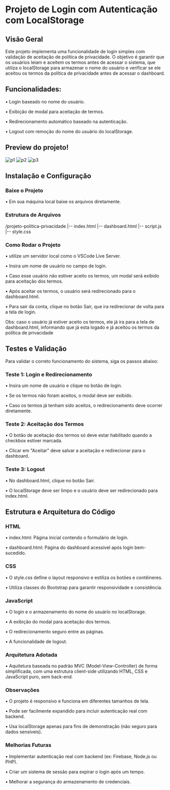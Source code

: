 # Projeto de Login com Autenticação com LocalStorage

## Visão Geral
Este projeto implementa uma funcionalidade de login simples com validação de aceitação de política de privacidade. O objetivo é garantir que os usuários leiam e aceitem os termos antes de acessar o sistema, 
que utiliza o localStorage para armazenar o nome do usuário e verificar se ele aceitou os termos da política de privacidade antes de acessar o dashboard.

## Funcionalidades:

• Login baseado no nome do usuário.

• Exibição de modal para aceitação de termos.

• Redirecionamento automático baseado na autenticação.

• Logout com remoção do nome do usuário do localStorage.

## Preview do projeto!
![p1](https://github.com/user-attachments/assets/4aed564a-a252-4f91-b32a-48c403b4ae12) 
![p2](https://github.com/user-attachments/assets/8f0bf0d2-ca50-44c1-af9b-e1f9eee64a69)
![p3](https://github.com/user-attachments/assets/f990e0a6-0026-494b-9fc1-28194692cc19)

## Instalação e Configuração

### Baixe o Projeto 

• Em sua máquina local baixe os arquivos diretamente.

### Estrutura de Arquivos
/projeto-politica-privacidade
  |-- index.html
  |-- dashboard.html
  |-- script.js
  |-- style.css

### Como Rodar o Projeto

• utilize um servidor local como o VSCode Live Server.

• Insira um nome de usuário no campo de login.

• Caso esse usuário não estiver aceito os termos, um modal será exibido para aceitação dos termos.

• Após aceitar os termos, o usuário será redirecionado para o dashboard.html.

• Para sair da conta, clique no botão Sair, que ira redirecionar de volta para a tela de login.

Obs: caso o usuário já estiver aceito os termos, ele já ira para a tela de dashboard.html, informando que já esta logado e já aceitou os termos da política de privacidade

## Testes e Validação
Para validar o correto funcionamento do sistema, siga os passos abaixo:

### Teste 1: Login e Redirecionamento

• Insira um nome de usuário e clique no botão de login.

• Se os termos não foram aceitos, o modal deve ser exibido.

• Caso os termos já tenham sido aceitos, o redirecionamento deve ocorrer diretamente.

### Teste 2: Aceitação dos Termos

• O botão de aceitação dos termos só deve estar habilitado quando a checkbox estiver marcada.

• Clicar em "Aceitar" deve salvar a aceitação e redirecionar para o dashboard.

### Teste 3: Logout

• No dashboard.html, clique no botão Sair.

• O localStorage deve ser limpo e o usuário deve ser redirecionado para index.html.

## Estrutura e Arquitetura do Código

### HTML

• index.html: Página inicial contendo o formulário de login.

• dashboard.html: Página do dashboard acessível após login bem-sucedido.

### CSS

• O style.css define o layout responsivo e estiliza os botões e contêineres.

• Utiliza classes do Bootstrap para garantir responsividade e consistência.

### JavaScript

• O login e o armazenamento do nome do usuário no localStorage.

• A exibição do modal para aceitação dos termos.

• O redirecionamento seguro entre as páginas.

• A funcionalidade de logout.

### Arquitetura Adotada

• Aquitetura baseada no padrão MVC (Model-View-Controller) de forma simplificada, com uma estrutura client-side utilizando HTML, CSS e JavaScript puro, sem back-end.

### Observações
• O projeto é responsivo e funciona em diferentes tamanhos de tela.

• Pode ser facilmente expandido para incluir autenticação real com backend.

• Usa localStorage apenas para fins de demonstração (não seguro para dados sensíveis).

### Melhorias Futuras

• Implementar autenticação real com backend (ex: Firebase, Node.js ou PHP).

• Criar um sistema de sessão para expirar o login após um tempo.

• Melhorar a segurança do armazenamento de credenciais.



 



